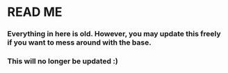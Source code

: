 # READ ME
### Everything in here is old. However, you may update this freely if you want to mess around with the base.
### This will no longer be updated :)
